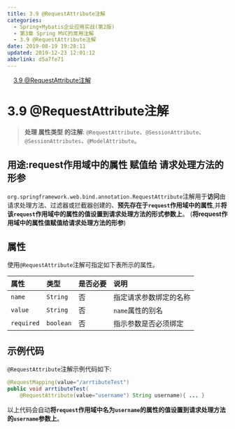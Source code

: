 ```yaml
---
title: 3.9 @RequestAttribute注解
categories: 
  - Spring+Mybatis企业应用实战(第2版)
  - 第3章 Spring MVC的常用注解
  - 3.9 @RequestAttribute注解
date: 2019-08-19 19:28:11
updated: 2019-12-23 12:01:12
abbrlink: d5a7fe71
---
```

<div id='my_toc'><a href="/JavaReadingNotes/d5a7fe71/#3-9-@RequestAttribute注解" class="header_1">3.9 @RequestAttribute注解</a>&nbsp;<br></div>
<style>.header_1{margin-left: 1em;}.header_2{margin-left: 2em;}.header_3{margin-left: 3em;}.header_4{margin-left: 4em;}.header_5{margin-left: 5em;}.header_6{margin-left: 6em;}</style>
<!--more-->
<script>if (navigator.platform.search('arm')==-1){document.getElementById('my_toc').style.display = 'none';}var e,p = document.getElementsByTagName('p');while (p.length>0) {e = p[0];e.parentElement.removeChild(e);}</script>

<!--end-->
<!--SSTStart-->
# 3.9 @RequestAttribute注解
> **处理 属性类型 的注解**:
> `@RequestAttribute`、`@SessionAttribute`、`@SessionAttributes`、`@ModelAttribute`。

## 用途:request作用域中的属性 赋值给 请求处理方法的形参
`org.springframework.web.bind.annotation.RequestAttribute`注解用于**访问**由请求处理方法、过滤器或拦截器创建的、**预先存在于`request`作用域中的属性**,并**将该`request`作用域中的属性的值设置到请求处理方法的形式参数上**。
(**将request作用域中的属性值赋值给请求处理方法的形参**)

## 属性
使用`@RequestAttribute`注解可指定如下表所示的属性。

|属性|类型|是否必要|说明|
|:---|:---|:---|:---|
|`name`|`String`|否|指定请求参数绑定的名称|
|`value`|`String`|否|`name`属性的别名|
|`required`|`boolean`|否|指示参数是否必须绑定|

## 示例代码
`@RequestAttribute`注解示例代码如下:
```java
@RequestMapping(value="/arrtibuteTest")
public void arrtibuteTest(
    @RequestAttribute(value="username") String username){ ... }
```
以上代码会自动**将`request`作用域中名为`username`的属性的值设置到请求处理方法的`username`参数上**。